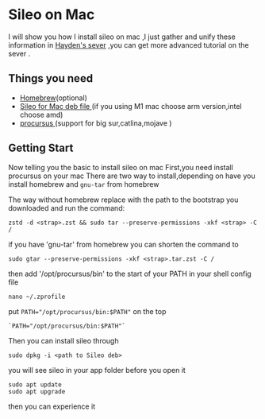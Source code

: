 # Sileo on Mac

I will show you how I install sileo on mac ,I just gather and unify these information in [Hayden's sever](https://discord.com/invite/qgqhUJsP) ,you can get more advanced tutorial on the sever .


## Things you need
- [Homebrew](https://brew.sh/)(optional)
- [Sileo for Mac deb file ](https://github.com/powenn/Sileo-on-mac-/tree/main/sileo%20deb%20files) (if you using M1 mac choose arm version,intel choose amd)
- [procursus ](https://github.com/powenn/Sileo-on-mac-/tree/main/package)(support for big sur,catlina,mojave )

## Getting  Start

Now telling you the basic to install sileo on mac
First,you need install procursus on your mac 
There are two way to install,depending on have you install homebrew and `gnu-tar` from homebrew  

The way without homebrew
replace <strap> with the path to the bootstrap you downloaded and run the command: 
```
zstd -d <strap>.zst && sudo tar --preserve-permissions -xkf <strap> -C /
```
if you have 'gnu-tar' from homebrew you can shorten the command to
```
sudo gtar --preserve-permissions -xkf <strap>.tar.zst -C /
```
then add  '/opt/procursus/bin' to the start of your PATH in your shell config file
```
nano ~/.zprofile
```
put `PATH="/opt/procursus/bin:$PATH"` on the top 
```
`PATH="/opt/procursus/bin:$PATH"`
```
Then you can install sileo through 
```
sudo dpkg -i <path to Sileo deb>
```
you will see sileo in your app folder
before you open it 
```
sudo apt update
sudo apt upgrade
```
then you can experience it

